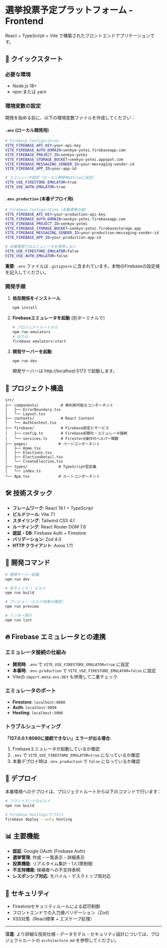 # 選挙投票予定プラットフォーム - Frontend

React + TypeScript + Vite で構築されたフロントエンドアプリケーションです。

## 🚀 クイックスタート

### 必要な環境
- Node.js 18+ 
- npm または yarn

### 環境変数の設定

開発を始める前に、以下の環境変数ファイルを作成してください：

#### `.env` (ローカル開発用)
```bash
# Firebase Configuration
VITE_FIREBASE_API_KEY=your-api-key
VITE_FIREBASE_AUTH_DOMAIN=senkyo-yotei.firebaseapp.com
VITE_FIREBASE_PROJECT_ID=senkyo-yotei
VITE_FIREBASE_STORAGE_BUCKET=senkyo-yotei.appspot.com
VITE_FIREBASE_MESSAGING_SENDER_ID=your-messaging-sender-id
VITE_FIREBASE_APP_ID=your-app-id

# エミュレータ設定（ローカル開発時はtrueに設定）
VITE_USE_FIRESTORE_EMULATOR=true
VITE_USE_AUTH_EMULATOR=true
```

#### `.env.production` (本番デプロイ用)
```bash
# Firebase Configuration（本番環境の値）
VITE_FIREBASE_API_KEY=your-production-api-key
VITE_FIREBASE_AUTH_DOMAIN=senkyo-yotei.firebaseapp.com
VITE_FIREBASE_PROJECT_ID=senkyo-yotei
VITE_FIREBASE_STORAGE_BUCKET=senkyo-yotei.firebasestorage.app
VITE_FIREBASE_MESSAGING_SENDER_ID=your-production-messaging-sender-id
VITE_FIREBASE_APP_ID=your-production-app-id

# 本番環境ではエミュレータを使用しない
VITE_USE_FIRESTORE_EMULATOR=false
VITE_USE_AUTH_EMULATOR=false
```

**重要**: `.env` ファイルは `.gitignore` に含まれています。本物のFirebaseの設定値を記入してください。

### 開発手順

1. **依存関係をインストール**
   ```bash
   npm install
   ```

2. **Firebaseエミュレータを起動** (別ターミナルで)
   ```bash
   # プロジェクトルートから
   npm run emulators
   # または
   firebase emulators:start
   ```

3. **開発サーバーを起動**
   ```bash
   npm run dev
   ```

   開発サーバーは http://localhost:5173 で起動します。

## 📁 プロジェクト構造

```
src/
├── components/          # 再利用可能なコンポーネント
│   ├── ErrorBoundary.tsx
│   └── Layout.tsx
├── contexts/            # React Context
│   └── AuthContext.tsx
├── firebase/            # Firebase設定とサービス
│   ├── config.ts        # Firebase初期化・エミュレータ接続
│   └── services.ts      # Firestore操作のヘルパー関数
├── pages/              # ページコンポーネント
│   ├── Home.tsx
│   ├── Elections.tsx
│   ├── ElectionDetail.tsx
│   └── CreateElection.tsx
├── types/              # TypeScript型定義
│   └── index.ts
└── App.tsx             # ルートコンポーネント
```

## 🛠 技術スタック

- **フレームワーク**: React 19.1 + TypeScript
- **ビルドツール**: Vite 7.1
- **スタイリング**: Tailwind CSS 4.1
- **ルーティング**: React Router DOM 7.8
- **認証・DB**: Firebase Auth + Firestore
- **バリデーション**: Zod 4.0
- **HTTP クライアント**: Axios 1.11

## 🔧 開発コマンド

```bash
# 開発サーバー起動
npm run dev

# 型チェック + ビルド
npm run build

# プレビュー（ビルド結果の確認）
npm run preview

# リンター実行
npm run lint
```

## 🔥 Firebase エミュレータとの連携

### エミュレータ接続の仕組み

- **開発時**: `.env` で `VITE_USE_FIRESTORE_EMULATOR=true` に設定
- **本番時**: `.env.production` で `VITE_USE_FIRESTORE_EMULATOR=false` に設定
- Viteの `import.meta.env.DEV` も併用して二重チェック

### エミュレータのポート

- **Firestore**: `localhost:8080`
- **Auth**: `localhost:9099`  
- **Hosting**: `localhost:5000`

### トラブルシューティング

**「127.0.0.1:8080に接続できない」エラーが出る場合**:
1. Firebaseエミュレータが起動しているか確認
2. `.env` で `VITE_USE_FIRESTORE_EMULATOR=true` になっているか確認
3. 本番デプロイ時は `.env.production` で `false` になっているか確認

## 🚢 デプロイ

本番環境へのデプロイは、プロジェクトルートから以下のコマンドで行います：

```bash
# フロントエンドのビルド
npm run build

# Firebase Hostingにデプロイ
firebase deploy --only hosting
```

## 📊 主要機能

- **認証**: Google OAuth (Firebase Auth)
- **選挙管理**: 作成・一覧表示・詳細表示
- **投票機能**: リアルタイム集計・1人1票制御
- **不支持機能**: 候補者への不支持表明
- **レスポンシブ対応**: モバイル・デスクトップ両対応

## 🔐 セキュリティ

- Firestoreセキュリティルールによる認可制御
- フロントエンドでの入力値バリデーション（Zod）
- XSS対策（React標準 + エスケープ処理）

---

**注意**: より詳細な技術仕様・データモデル・セキュリティ設計については、プロジェクトルートの `architecture.md` を参照してください。
